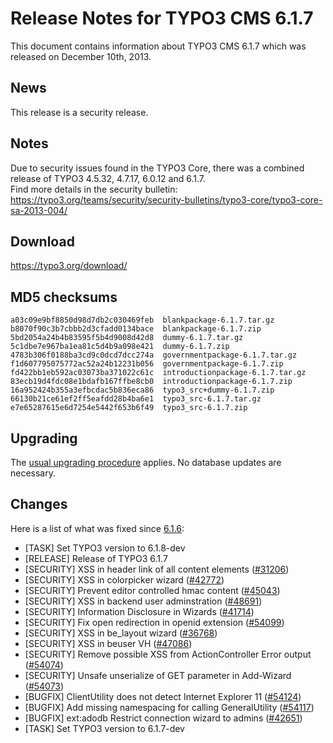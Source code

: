 Release Notes for TYPO3 CMS 6.1.7
=================================

This document contains information about TYPO3 CMS 6.1.7 which was
released on December 10th, 2013.

News
----

This release is a security release.

Notes
-----

Due to security issues found in the TYPO3 Core, there was a combined
release of TYPO3 4.5.32, 4.7.17, 6.0.12 and 6.1.7.\
Find more details in the security bulletin:
<https://typo3.org/teams/security/security-bulletins/typo3-core/typo3-core-sa-2013-004/>

Download
--------

<https://typo3.org/download/>

MD5 checksums
-------------

    a03c09e9bf8850d98d7db2c030469feb  blankpackage-6.1.7.tar.gz
    b8070f90c3b7cbbb2d3cfadd0134bace  blankpackage-6.1.7.zip
    5bd2054a24b4b83595f5b4d9008d42d8  dummy-6.1.7.tar.gz
    5c1dbe7e967ba1ea81c5d4b9a098e421  dummy-6.1.7.zip
    4783b306f0188ba3cd9c0dcd7dcc274a  governmentpackage-6.1.7.tar.gz
    f1d607795075772ac52a24b12231b056  governmentpackage-6.1.7.zip
    fd422bb1eb592ac03073ba371022c61c  introductionpackage-6.1.7.tar.gz
    83ecb19d4fdc08e1bdafb167ffbe8cb0  introductionpackage-6.1.7.zip
    16a952424b355a3efbcdac5b836eca86  typo3_src+dummy-6.1.7.zip
    66130b21ce61ef2ff5eafdd28b4ba6e1  typo3_src-6.1.7.tar.gz
    e7e65287615e6d7254e5442f653b6f49  typo3_src-6.1.7.zip

Upgrading
---------

The [usual upgrading
procedure](https://docs.typo3.org/typo3cms/InstallationGuide/) applies.
No database updates are necessary.

Changes
-------

Here is a list of what was fixed since [6.1.6](TYPO3_6.1.6 "wikilink"):

-   \[TASK\] Set TYPO3 version to 6.1.8-dev
-   \[RELEASE\] Release of TYPO3 6.1.7
-   \[SECURITY\] XSS in header link of all content elements
    ([\#31206](https://forge.typo3.org/issues/31206))
-   \[SECURITY\] XSS in colorpicker wizard
    ([\#42772](https://forge.typo3.org/issues/42772))
-   \[SECURITY\] Prevent editor controlled hmac content
    ([\#45043](https://forge.typo3.org/issues/45043))
-   \[SECURITY\] XSS in backend user adminstration
    ([\#48691](https://forge.typo3.org/issues/48691))
-   \[SECURITY\] Information Disclosure in Wizards
    ([\#41714](https://forge.typo3.org/issues/41714))
-   \[SECURITY\] Fix open redirection in openid extension
    ([\#54099](https://forge.typo3.org/issues/54099))
-   \[SECURITY\] XSS in be\_layout wizard
    ([\#36768](https://forge.typo3.org/issues/36768))
-   \[SECURITY\] XSS in beuser VH
    ([\#47086](https://forge.typo3.org/issues/47086))
-   \[SECURITY\] Remove possible XSS from ActionController Error output
    ([\#54074](https://forge.typo3.org/issues/54074))
-   \[SECURITY\] Unsafe unserialize of GET parameter in Add-Wizard
    ([\#54073](https://forge.typo3.org/issues/54073))
-   \[BUGFIX\] ClientUtility does not detect Internet Explorer 11
    ([\#54124](https://forge.typo3.org/issues/54124))
-   \[BUGFIX\] Add missing namespacing for calling GeneralUtility
    ([\#54117](https://forge.typo3.org/issues/54117))
-   \[BUGFIX\] ext:adodb Restrict connection wizard to admins
    ([\#42651](https://forge.typo3.org/issues/42651))
-   \[TASK\] Set TYPO3 version to 6.1.7-dev


